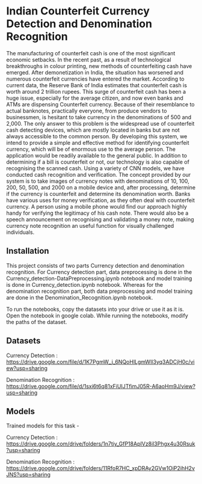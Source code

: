 
# Indian Counterfeit Currency Detection and Denomination Recognition

The manufacturing of counterfeit cash is one of the most significant economic setbacks. In the recent past, as a result of technological breakthroughs in colour printing, new methods of counterfeiting cash have emerged. After demonetization in India, the situation has worsened and numerous counterfeit currencies have entered the market. According to current data, the Reserve Bank of India estimates that counterfeit cash is worth around 2 trillion rupees. This surge of counterfeit cash has been a huge issue, especially for the average citizen, and now even banks and ATMs are dispensing Counterfeit currency. Because of their resemblance to actual banknotes, practically everyone, from produce vendors to businessmen, is hesitant to take currency in the denominations of 500 and 2,000. The only answer to this problem is the widespread use of counterfeit cash detecting devices, which are mostly located in banks but are not always accessible to the common person. By developing this system, we intend to provide a simple and effective method for identifying counterfeit currency, which will be of enormous use to the average person. The application would be readily available to the general public. In addition to determining if a bill is counterfeit or not, our technology is also capable of recognising the scanned cash. Using a variety of CNN models, we have conducted cash recognition and verification. The concept provided by our system is to take images of currency notes with denominations of 10, 100, 200, 50, 500, and 2000 on a mobile device and, after processing, determine if the currency is counterfeit and determine its denomination worth. Banks have various uses for money verification, as they often deal with counterfeit currency. A person using a mobile phone would find our approach highly handy for verifying the legitimacy of his cash note. There would also be a speech announcement on recognising and validating a money note, making currency note recognition an useful function for visually challenged individuals.


## Installation

This project consists of two parts Currency detection and denomination recognition. For Currency detection part, data preprocessing is done in the Currency_detection-DataPreprocessing.ipynb notebook and model training is done in Currency_detection.ipynb notebook. Whereas for the denomination recognition part, both data preprocessing and model training are done in the Denomination_Recognition.ipynb notebook.

To run the notebooks, copy the datasets into your drive or use it as it is. Open the notebook in google colab. While running the notebooks, modify the paths of the dataset.


## Datasets

Currency Detection : https://drive.google.com/file/d/1K7PgmW_j_6NQoHlLgmWIl3yq3ADCjH0c/view?usp=sharing

Denomination Recognition : https://drive.google.com/file/d/1sxi6t6q81xFiUIJTfimJ05R-A6aoHm9J/view?usp=sharing

## Models

Trained models for this task -

Currency Detection : https://drive.google.com/drive/folders/1n7tiy_GfP18ApIVz8il3Phgx4u30Rsuk?usp=sharing

Denomination Recognition : https://drive.google.com/drive/folders/11RfoR7HC_xpDRAy2GVw1OiP2ihH2vJNS?usp=sharing
